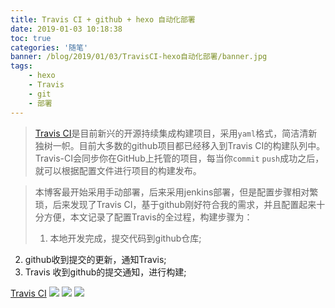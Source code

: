 ```yaml
---
title: Travis CI + github + hexo 自动化部署
date: 2019-01-03 10:18:38
toc: true
categories: '随笔'
banner: /blog/2019/01/03/TravisCI-hexo自动化部署/banner.jpg
tags:
    - hexo
    - Travis
    - git    
    - 部署    
---
```


>[Travis CI](https://travis-ci.org/)是目前新兴的开源持续集成构建项目，采用`yaml`格式，简洁清新独树一帜。目前大多数的github项目都已经移入到Travis CI的构建队列中。Travis-CI会同步你在GitHub上托管的项目，每当你`commit` `push`成功之后，就可以根据配置文件进行项目的构建发布。

>本博客最开始采用手动部署，后来采用jenkins部署，但是配置步骤相对繁琐，后来发现了Travis CI，基于github刚好符合我的需求，并且配置起来十分方便，本文记录了配置Travis的全过程，构建步骤为：
>1. 本地开发完成，提交代码到github仓库;
2. github收到提交的更新，通知Travis;
3. Travis 收到github的提交通知，进行构建;

<!-- more -->

[Travis CI](https://travis-ci.org/)
![](https://img.shields.io/badge/version-v1.0-green.svg)
![](http://progressed.io/bar/91?title=done)
![](http://progressed.io/bar/99)

